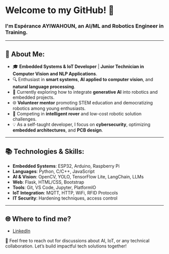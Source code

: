# Welcome to my GitHub! 👋

### I'm Espérance AYIWAHOUN, an AI/ML and Robotics Engineer in Training.

---

## 📌 About Me:
- 🎓 **Embedded Systems & IoT Developer** | **Junior Technician in Computer Vision and NLP Applications**.
- 🔍 Enthusiast in **smart systems**, **AI applied to computer vision**, and **natural language processing**.
- 🚀 Currently exploring how to integrate **generative AI** into robotics and embedded projects.
- 🌐 **Volunteer mentor** promoting STEM education and democratizing robotics among young enthusiasts.
- 🔧 Competing in **intelligent rover** and low-cost robotic solution challenges.
- 💡 As a self-taught developer, I focus on **cybersecurity**, optimizing **embedded architectures**, and **PCB design**.

---  

## 📚 Technologies & Skills:
- **Embedded Systems**: ESP32, Arduino, Raspberry Pi
- **Languages**: Python, C/C++, JavaScript
- **AI & Vision**: OpenCV, YOLO, TensorFlow Lite, LangChain, LLMs
- **Web**: Flask, HTML/CSS, Bootstrap
- **Tools**: Git, VS Code, Jupyter, PlatformIO
- **IoT Integration**: MQTT, HTTP, WiFi, RFID Protocols
- **IT Security**: Hardening techniques, access control

---

## 🌐 Where to find me?
- [LinkedIn](https://linkedin.com/in/esperance-ayiwahoun)

💬 Feel free to reach out for discussions about AI, IoT, or any technical collaboration. 
Let’s build impactful tech solutions together!
